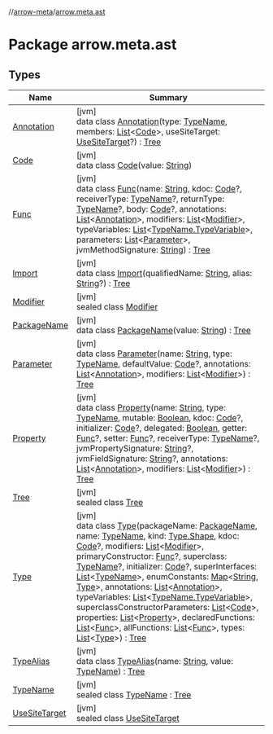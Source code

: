 //[arrow-meta](../../index.md)/[arrow.meta.ast](index.md)

# Package arrow.meta.ast

## Types

| Name | Summary |
|---|---|
| [Annotation](-annotation/index.md) | [jvm]<br>data class [Annotation](-annotation/index.md)(type: [TypeName](-type-name/index.md), members: [List](https://kotlinlang.org/api/latest/jvm/stdlib/kotlin.collections/-list/index.html)&lt;[Code](-code/index.md)&gt;, useSiteTarget: [UseSiteTarget](-use-site-target/index.md)?) : [Tree](-tree/index.md) |
| [Code](-code/index.md) | [jvm]<br>data class [Code](-code/index.md)(value: [String](https://kotlinlang.org/api/latest/jvm/stdlib/kotlin/-string/index.html)) |
| [Func](-func/index.md) | [jvm]<br>data class [Func](-func/index.md)(name: [String](https://kotlinlang.org/api/latest/jvm/stdlib/kotlin/-string/index.html), kdoc: [Code](-code/index.md)?, receiverType: [TypeName](-type-name/index.md)?, returnType: [TypeName](-type-name/index.md)?, body: [Code](-code/index.md)?, annotations: [List](https://kotlinlang.org/api/latest/jvm/stdlib/kotlin.collections/-list/index.html)&lt;[Annotation](-annotation/index.md)&gt;, modifiers: [List](https://kotlinlang.org/api/latest/jvm/stdlib/kotlin.collections/-list/index.html)&lt;[Modifier](-modifier/index.md)&gt;, typeVariables: [List](https://kotlinlang.org/api/latest/jvm/stdlib/kotlin.collections/-list/index.html)&lt;[TypeName.TypeVariable](-type-name/-type-variable/index.md)&gt;, parameters: [List](https://kotlinlang.org/api/latest/jvm/stdlib/kotlin.collections/-list/index.html)&lt;[Parameter](-parameter/index.md)&gt;, jvmMethodSignature: [String](https://kotlinlang.org/api/latest/jvm/stdlib/kotlin/-string/index.html)) : [Tree](-tree/index.md) |
| [Import](-import/index.md) | [jvm]<br>data class [Import](-import/index.md)(qualifiedName: [String](https://kotlinlang.org/api/latest/jvm/stdlib/kotlin/-string/index.html), alias: [String](https://kotlinlang.org/api/latest/jvm/stdlib/kotlin/-string/index.html)?) : [Tree](-tree/index.md) |
| [Modifier](-modifier/index.md) | [jvm]<br>sealed class [Modifier](-modifier/index.md) |
| [PackageName](-package-name/index.md) | [jvm]<br>data class [PackageName](-package-name/index.md)(value: [String](https://kotlinlang.org/api/latest/jvm/stdlib/kotlin/-string/index.html)) : [Tree](-tree/index.md) |
| [Parameter](-parameter/index.md) | [jvm]<br>data class [Parameter](-parameter/index.md)(name: [String](https://kotlinlang.org/api/latest/jvm/stdlib/kotlin/-string/index.html), type: [TypeName](-type-name/index.md), defaultValue: [Code](-code/index.md)?, annotations: [List](https://kotlinlang.org/api/latest/jvm/stdlib/kotlin.collections/-list/index.html)&lt;[Annotation](-annotation/index.md)&gt;, modifiers: [List](https://kotlinlang.org/api/latest/jvm/stdlib/kotlin.collections/-list/index.html)&lt;[Modifier](-modifier/index.md)&gt;) : [Tree](-tree/index.md) |
| [Property](-property/index.md) | [jvm]<br>data class [Property](-property/index.md)(name: [String](https://kotlinlang.org/api/latest/jvm/stdlib/kotlin/-string/index.html), type: [TypeName](-type-name/index.md), mutable: [Boolean](https://kotlinlang.org/api/latest/jvm/stdlib/kotlin/-boolean/index.html), kdoc: [Code](-code/index.md)?, initializer: [Code](-code/index.md)?, delegated: [Boolean](https://kotlinlang.org/api/latest/jvm/stdlib/kotlin/-boolean/index.html), getter: [Func](-func/index.md)?, setter: [Func](-func/index.md)?, receiverType: [TypeName](-type-name/index.md)?, jvmPropertySignature: [String](https://kotlinlang.org/api/latest/jvm/stdlib/kotlin/-string/index.html)?, jvmFieldSignature: [String](https://kotlinlang.org/api/latest/jvm/stdlib/kotlin/-string/index.html)?, annotations: [List](https://kotlinlang.org/api/latest/jvm/stdlib/kotlin.collections/-list/index.html)&lt;[Annotation](-annotation/index.md)&gt;, modifiers: [List](https://kotlinlang.org/api/latest/jvm/stdlib/kotlin.collections/-list/index.html)&lt;[Modifier](-modifier/index.md)&gt;) : [Tree](-tree/index.md) |
| [Tree](-tree/index.md) | [jvm]<br>sealed class [Tree](-tree/index.md) |
| [Type](-type/index.md) | [jvm]<br>data class [Type](-type/index.md)(packageName: [PackageName](-package-name/index.md), name: [TypeName](-type-name/index.md), kind: [Type.Shape](-type/-shape/index.md), kdoc: [Code](-code/index.md)?, modifiers: [List](https://kotlinlang.org/api/latest/jvm/stdlib/kotlin.collections/-list/index.html)&lt;[Modifier](-modifier/index.md)&gt;, primaryConstructor: [Func](-func/index.md)?, superclass: [TypeName](-type-name/index.md)?, initializer: [Code](-code/index.md)?, superInterfaces: [List](https://kotlinlang.org/api/latest/jvm/stdlib/kotlin.collections/-list/index.html)&lt;[TypeName](-type-name/index.md)&gt;, enumConstants: [Map](https://kotlinlang.org/api/latest/jvm/stdlib/kotlin.collections/-map/index.html)&lt;[String](https://kotlinlang.org/api/latest/jvm/stdlib/kotlin/-string/index.html), [Type](-type/index.md)&gt;, annotations: [List](https://kotlinlang.org/api/latest/jvm/stdlib/kotlin.collections/-list/index.html)&lt;[Annotation](-annotation/index.md)&gt;, typeVariables: [List](https://kotlinlang.org/api/latest/jvm/stdlib/kotlin.collections/-list/index.html)&lt;[TypeName.TypeVariable](-type-name/-type-variable/index.md)&gt;, superclassConstructorParameters: [List](https://kotlinlang.org/api/latest/jvm/stdlib/kotlin.collections/-list/index.html)&lt;[Code](-code/index.md)&gt;, properties: [List](https://kotlinlang.org/api/latest/jvm/stdlib/kotlin.collections/-list/index.html)&lt;[Property](-property/index.md)&gt;, declaredFunctions: [List](https://kotlinlang.org/api/latest/jvm/stdlib/kotlin.collections/-list/index.html)&lt;[Func](-func/index.md)&gt;, allFunctions: [List](https://kotlinlang.org/api/latest/jvm/stdlib/kotlin.collections/-list/index.html)&lt;[Func](-func/index.md)&gt;, types: [List](https://kotlinlang.org/api/latest/jvm/stdlib/kotlin.collections/-list/index.html)&lt;[Type](-type/index.md)&gt;) : [Tree](-tree/index.md) |
| [TypeAlias](-type-alias/index.md) | [jvm]<br>data class [TypeAlias](-type-alias/index.md)(name: [String](https://kotlinlang.org/api/latest/jvm/stdlib/kotlin/-string/index.html), value: [TypeName](-type-name/index.md)) : [Tree](-tree/index.md) |
| [TypeName](-type-name/index.md) | [jvm]<br>sealed class [TypeName](-type-name/index.md) : [Tree](-tree/index.md) |
| [UseSiteTarget](-use-site-target/index.md) | [jvm]<br>sealed class [UseSiteTarget](-use-site-target/index.md) |
